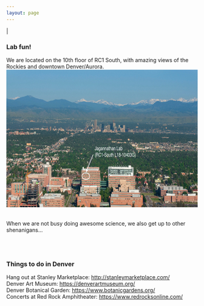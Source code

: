 ```yaml
---
layout: page
---
```

|

### Lab fun!   
We are located on the 10th floor of RC1 South, with amazing views of the Rockies and downtown Denver/Aurora. 
<br>
<img src="/img/anschutz-picture.jpeg" style="width:750px !important;height:361px !important;" />
<br>
<br>

When we are not busy doing awesome science, we also get up to other shenanigans...
<script src="https://cdn.jsdelivr.net/npm/publicalbum@latest/embed-ui.min.js" async></script>
<div class="pa-gallery-player-widget" style="width:100%; height:480px; display:none;"
  data-link="https://photos.app.goo.gl/ngKCBxLvxAdN935JA"
  data-title="lab-fun"
  data-description="25 new photos added to shared album">
  <img data-src="https://lh3.googleusercontent.com/HFKxZZs9B7jkV7j1INiePeclFwQ-pTNPtqSuazk1AADMQyS8HCj1JAErKDSYE1E2ye2SLxYHgH_r9O5icPnx_QJz9yJv06CrIhM5nFwf2kmRNZeA1t-JqgEoIZnxq-i2yxkeRRZ2Ig=w1920-h1080" src="" alt="" />
  <img data-src="https://lh3.googleusercontent.com/4c0EfCPguO2opYK7PZfC_3YvwHPwl6mFfD1HkSQTt_nCO8iAPFOy12CdAz1LTZC1TURWgz1f77mXtP3kFTTjliviuEKO85RDr2pet7uAp9zeDb9RGhzWeK5D9qi94SY42Rf23xN3Lg=w1920-h1080" src="" alt="" />
  <img data-src="https://lh3.googleusercontent.com/7B3g085XAtGHhS2Nn5AIlTzkadBpVxGfxXtyLja3_icrohs98Xkwby9hSBj44jVMLzE7-Ym3B8zeOAI1TVoLvLnweOQzTSVQomhQpWvSEj36cIt2saKfE_xcdU2p56E2G-kqWQRhZQ=w1920-h1080" src="" alt="" />
  <img data-src="https://lh3.googleusercontent.com/IP8SCUfgc6oYisjZm443Q4lXhgvNxadxhp5NGGFTQyWEows1EEqilkJKrbZx6z7prh6Wz3MR0JmTsffLVHl0swE7Eq_wHdIwAG6jpnWVRrH9Yuwoe9wtaWkkOoL7AtTndyeH-U4wzA=w1920-h1080" src="" alt="" />
  <img data-src="https://lh3.googleusercontent.com/3WFMj8n4-SrxX-2fGpwJsDZENqjXhXSIc9e-xqZ_jY4G1VbR2CUg5XZAO_YIax-c2sx7K684kG0KLvMtFEzUFew2WcsKjzmxPBu6oKhKwIG5Kpa9scsG5ghnFj5zGXyzhjLtSQswOA=w1920-h1080" src="" alt="" />
  <img data-src="https://lh3.googleusercontent.com/SxhdsMoEI-JxW_vNjdnPs4CEOq8OjHCRNHqCWSPtnUPrubhmMlNhqySSdhYKaTuP3VOF3cEQXgfZNao2_BDIqBk7LlFW9EpvD6bPTBY9A8iJgvWKSIL6_Picw79KVA2Xy9b6_ZhbXg=w1920-h1080" src="" alt="" />
  <img data-src="https://lh3.googleusercontent.com/8vPD9bAklMpduCbyscegthNTlzjfwRCCRKjrcdIhENq5mQzguziWNYtwlgamx9RmMI2qpHaVvShgDKwrIOsLtcGpv4ALaYfhywkuNVvDWX4OEXfwPsrKUZw16TWvfTFgyAdz-Iz7Dw=w1920-h1080" src="" alt="" />
  <img data-src="https://lh3.googleusercontent.com/_114PhFFJN2fO95TKsFAuVBP-VicmqkQyJQmBCKBsvTaqN_rrLls2bNwWpuFlKWo7ck77WiRK88nGqTiM6xavss8pF4KU3GeRQLa5Ey3S5Q9uaHbqtIpgFevRc7w-9JvsC6JnVQHog=w1920-h1080" src="" alt="" />
  <img data-src="https://lh3.googleusercontent.com/gVoKZEwzSLZ9EFwQ-LGsZLGga9fQC8o9xsOPu8UboVeuvA0LCze-n-sdI2j25cKfIMW6mIxVkfmC83saDn44UkmIDO59Jf1EnFk3mwDA-neVQYHTpNpec-pKkiRajUTQ60kDxKu1YQ=w1920-h1080" src="" alt="" />
  <img data-src="https://lh3.googleusercontent.com/hAhALyN2B4tuwXITRmUmCZKbjhMTfDV01p2onN5nrrJyq7VreHI_SVSWHPnDorFQxJc7CxUV9tdF-8gAx8Eaj_2YUdMwmmzWhR9unC4Of6WMQHiCjwYBsCw2l6igdxay_0vfcTmeAQ=w1920-h1080" src="" alt="" />
  <img data-src="https://lh3.googleusercontent.com/rNGXtW5NpdwGodBhQ4AZy-W5M4PQn3k_h56lyi61x0yRzygm0Cq5zi4Qfh9Sk1xVh6Fu6GyWR5FSFkXvMT7o6l_kcScuv0UlFwsPPZgItFsSHWZf9f15llK19kZkWr8C78kOC24TcQ=w1920-h1080" src="" alt="" />
  <img data-src="https://lh3.googleusercontent.com/2wi-_zEjI5LaO9qLF3ShwfmSIJw73DDGra7t66qSd4jwpMFmVMqESi5gfFL3KGyDyKnOO4GU1CE3wDT5RAMDUPrJx9faYWE4PvUyJZ2y19xqm7wBSrzvMHmF0m2gsNyvtWPLwpEtNg=w1920-h1080" src="" alt="" />
  <img data-src="https://lh3.googleusercontent.com/i5ohheX8U2peM8jGGEJYT1S29NmSgurt2Yarw5YumAsg4XQ-7VDgbQ_bAMIk7VcJpunHiYQLyBsccV8Nm5bZSkxRz78prU8W_8q6GbWao2YaQdTLUydphKU0BX41SIpPPRnc1o2amg=w1920-h1080" src="" alt="" />
  <img data-src="https://lh3.googleusercontent.com/eaU54js7iBTTorshqVPg010jGPOffP5IR2-EiNfbTvjrCUxUJeUoVXcle3ELCL1NbVay1p6307Ln3ASIAod4EZsJc95_zlCC3lySAP7S6wqzNXrKC-y9EroSuXvZXJHntKoVnQUu2Q=w1920-h1080" src="" alt="" />
  <img data-src="https://lh3.googleusercontent.com/rrfwbhzcVPdvzVZV87je7mwT71OsjHAViNTg3ERs9Vd0nkhfk3TjX0oTNpzAfxfSVJkM-9tLYfF0E_cwWzx671_W-3bC50qw-gFV0TRRXjG1QJHKGgKlyfWw3h3X6jJLBa0Z4bo8XA=w1920-h1080" src="" alt="" />
  <img data-src="https://lh3.googleusercontent.com/5ole-bI_TAW_0VgjJb9YmdumWpQS4qOVcmt5yr0O0eY9n_mSE8BrLHfEvohijyFgzdFryjA4T_0k7VdKZXQ8z12YQ-5GTDi_l04jRmwfdCkb6r3EV1uL48mwa5dnlr9pak9l8-CxkA=w1920-h1080" src="" alt="" />
  <img data-src="https://lh3.googleusercontent.com/qxuWSYMYCNRJm9Tz1AEW2ULnIwO7Fswumnr_NYOVONAwxkbRw0WPc0eZrTPiSALiHkfo83NFK9ZlQ5Cpk_dTtLXzcZsAe5v7R5SpV_RK8L2VyUF1dbNnzq665ptImYF-8Z8Zk0-UFA=w1920-h1080" src="" alt="" />
  <img data-src="https://lh3.googleusercontent.com/Gsy_MxGUrQhOhJj7ESmJcJ-H3qh32uGPVgeSs5D4Mi_-_GZo4bMbrQZ8yRXtQLkabdUoHjAExLkhJhR5GNgWGgMw888LFAF3xWIzDQLeZrJoHqtX5CpMniddEW17rLoj4J6BgW5ljA=w1920-h1080" src="" alt="" />
  <img data-src="https://lh3.googleusercontent.com/dNDJNaygwztPnLQx2j0TKC3tTJPdX1Y2RVkdES_zBsh5pjLtwhrJUd-SHFg2ifK4H5py4BovlUaDFkmfvs54jZAXDrAjIe98oEfhNQZzouIncvaZyQ50End5MaFzonzfN4_ck_LJTQ=w1920-h1080" src="" alt="" />
  <img data-src="https://lh3.googleusercontent.com/6ETiBbIDeOT8w_NZZbgVbQPelO0d0XHOtzPDvvjZU14MGJ9oPsGWysuH2x2mfqTnnyMdzLZG_Tgh_XibgQMw6i-t3kKPd27kmCC94lfMhYuFnQGoPTBUeYMgGZ1pBquIIry0dQVxcQ=w1920-h1080" src="" alt="" />
  <img data-src="https://lh3.googleusercontent.com/qrtuYmA3KYdJvGgot0iBnupnzd0yKV1oQE6fOeNGgEQSu0xiXvmmwJVkjeMNj-4uZyek76I1X_-3jKRm8GNGrB2WcpzV_jJYOAjgaTgMsGFF3kOiim16AszvBxr914ooBVew4YdgPg=w1920-h1080" src="" alt="" />
  <img data-src="https://lh3.googleusercontent.com/Zo_PByfC0fI3C3NS32Sn6o9K-XE_9y1qn6Q40pqS9XpaWnXPCqTOqHf6ueRqxJT_PhiIDqISSaFLdgCsXqdnfRSlbYGzaaFNFKPq-ZIyYh5qLNA0oBZ4j93225JRZWFIHdPTekrPyQ=w1920-h1080" src="" alt="" />
  <img data-src="https://lh3.googleusercontent.com/hgac4uoZaNd4XKhhTuknFUvFyI_sNhDLXhAzbPV8vtHJXHXSrxkI7voSIKIHBzupgZnoFZzRG8Xg5cFQzVwQbViJQsb0wpDvvDmJcfDIO9Y4SzyWtqM5y1ZAfqXyj4lv8KOAbr4VPw=w1920-h1080" src="" alt="" />
  <img data-src="https://lh3.googleusercontent.com/nO7tOrQfphUzi9X7TinC3ia9yeaQK2AHLhQCdDle7Y7ws4_1qoIjnHkzkS0R9yN1LD8kOmB76c68GyiZvmM6x1hq3j0o5LxJUfxInvj_RjzG_0d6g29uVZwXAUXyDKFx8ObsDZRlZQ=w1920-h1080" src="" alt="" />
  <img data-src="https://lh3.googleusercontent.com/f25EVWhxwFzSGTd_Zs06MZeFstHu3a6r_Bpshq1Njdpk8Nd4tF4XtIkvcT0YoJDmhNXz4j_76XW1SUJEb9EOVAUY72N0EkSbYao8LpXvKN-GFxf6eMhlsehQ1u7AsqV6vQNMGKvfjQ=w1920-h1080" src="" alt="" />
</div>

<br>
<br>

### Things to do in Denver

Hang out at Stanley Marketplace: http://stanleymarketplace.com/ <br>
Denver Art Museum: https://denverartmuseum.org/ <br>
Denver Botanical Garden: https://www.botanicgardens.org/ <br>
Concerts at Red Rock Amphitheater: https://www.redrocksonline.com/ <br>
